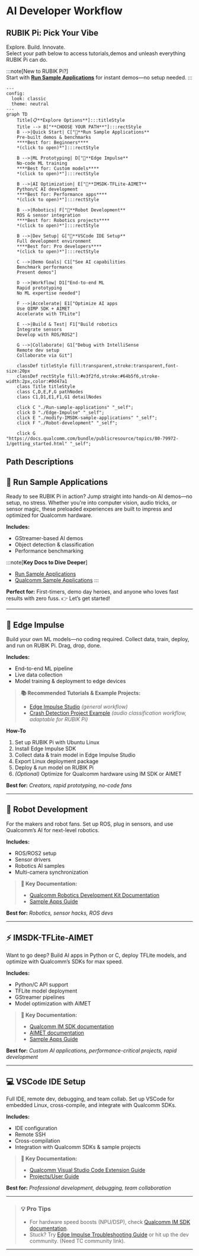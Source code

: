 # AI Developer Workflow

## RUBIK Pi: Pick Your Vibe

Explore. Build. Innovate.  
Select your path below to access tutorials,demos and unleash everything RUBIK Pi can do.

:::note[New to RUBIK Pi?]  
Start with [**Run Sample Applications**](1.run-sample-applications.md)  for instant demos—no setup needed.
:::

```mermaid
---
config:
  look: classic
  theme: neutral
---
graph TD
    Title[📋**Explore Options**]:::titleStyle
    Title --> B["**CHOOSE YOUR PATH**"]:::rectStyle
    B -->|Quick Start| C["🔗**Run Sample Applications**
    Pre-built demos & benchmarks
    ****Best for: Beginners****
    *(click to open)*"]:::rectStyle

    B -->|ML Prototyping| D["🔗**Edge Impulse**
    No-code ML training
    ****Best for: Custom models****
    *(click to open)*"]:::rectStyle

    B -->|AI Optimization| E["🔗**IMSDK-TFLite-AIMET**
    Python/C AI development
    ****Best for: Performance apps****
    *(click to open)*"]:::rectStyle

    B -->|Robotics| F["🔗**Robot Development**
    ROS & sensor integration
    ****Best for: Robotics projects****
    *(click to open)*"]:::rectStyle

    B -->|Dev Setup| G["🔗**VSCode IDE Setup**
    Full development environment
    ****Best for: Pro developers****
    *(click to open)*"]:::rectStyle

    C -->|Demo Goals| C1["See AI capabilities
    Benchmark performance
    Present demos"]

    D -->|Workflow| D1["End-to-end ML
    Rapid prototyping
    No ML expertise needed"]

    F -->|Accelerate| E1["Optimize AI apps
    Use QIMP SDK + AIMET
    Accelerate with TFLite"]

    E -->|Build & Test| F1["Build robotics
    Integrate sensors
    Develop with ROS/ROS2"]

    G -->|Collaborate| G1["Debug with IntelliSense
    Remote dev setup
    Collaborate via Git"]
    
    classDef titleStyle fill:transparent,stroke:transparent,font-size:20px
    classDef rectStyle fill:#e3f2fd,stroke:#64b5f6,stroke-width:2px,color:#0d47a1
    class Title titleStyle
    class C,D,E,F,G pathNodes
    class C1,D1,E1,F1,G1 detailNodes

    click C "./Run-sample-applications" "_self";
    click D "./Edge-Impulse" "_self";
    click E "./modify-IMSDK-sample-applications" "_self";
    click F "./Robot-development" "_self";
 
    click G "https://docs.qualcomm.com/bundle/publicresource/topics/80-79972-1/getting_started.html" "_self";
```

## Path Descriptions

## 🚀 **Run Sample Applications**

Ready to see RUBIK Pi in action?
Jump straight into hands-on AI demos—no setup, no stress. Whether you're into computer vision, audio tricks, or sensor magic, these preloaded experiences are built to impress and optimized for Qualcomm hardware.

**Includes:**  
- GStreamer-based AI demos  
- Object detection & classification  
- Performance benchmarking

:::note[**Key Docs to Dive Deeper**]   
- [Run Sample Applications](./1.run-sample-applications.md) 
- [Qualcomm Sample Applications](https://docs.qualcomm.com/bundle/publicresource/topics/80-70018-50/overview.html)
:::

**Perfect for:** First-timers, demo day heroes, and anyone who loves fast results with zero fuss.
👉 Let’s get started!

---

## 🧠 **Edge Impulse**

Build your own ML models—no coding required. Collect data, train, deploy, and run on RUBIK Pi. Drag, drop, done.

**Includes:**
- End-to-end ML pipeline  
- Live data collection  
- Model training & deployment to edge devices

> **📚 Recommended Tutorials & Example Projects:**  
> - [Edge Impulse Studio](https://studio.edgeimpulse.com) *(general workflow)*  
> - [Crash Detection Project Example](https://docs.edgeimpulse.com/docs/tutorials/audio-classification) *(audio classification workflow, adaptable for RUBIK Pi)*  

**How-To**  
1. Set up RUBIK Pi with Ubuntu Linux  
2. Install Edge Impulse SDK  
3. Collect data & train model in Edge Impulse Studio  
4. Export Linux deployment package  
5. Deploy & run model on RUBIK Pi  
6. *(Optional)* Optimize for Qualcomm hardware using IM SDK or AIMET

**Best for:** *Creators, rapid prototyping, no-code fans*

---

## 🤖 **Robot Development**

For the makers and robot fans. Set up ROS, plug in sensors, and use Qualcomm’s AI for next-level robotics.

**Includes:**  
- ROS/ROS2 setup  
- Sensor drivers  
- Robotics AI samples  
- Multi-camera synchronization

> **📖 Key Documentation:**  
> - [Qualcomm Robotics Development Kit Documentation](https://docs.qualcomm.com/bundle/publicresource/topics/80-90441-2/introduction_1.html?product=1601111740057201&facet=Intelligent_Robotics_Function.SDK.2.0)  
> - [Sample Apps Guide](https://docs.qualcomm.com/bundle/publicresource/topics/80-90441-2/qir-sdk-sample-applications_3.html?product=1601111740057201&facet=Intelligent_Robotics_Function.SDK.2.0)

**Best for:** *Robotics, sensor hacks, ROS devs*

---

## ⚡ **IMSDK-TFLite-AIMET**

Want to go deep? Build AI apps in Python or C, deploy TFLite models, and optimize with Qualcomm’s SDKs for max speed.

**Includes:**  
- Python/C API support  
- TFLite model deployment  
- GStreamer pipelines  
- Model optimization with AIMET

> **📖 Key Documentation:**  
> - [Qualcomm IM SDK documentation](https://docs.qualcomm.com/bundle/publicresource/topics/80-70018-50/overview.html)  
> - [AIMET documentation](https://github.com/quic/aimet)
> - [Sample Apps Guide](https://docs.qualcomm.com/bundle/publicresource/topics/80-70018-50/example-applications.html)

**Best for:** *Custom AI applications, performance-critical projects, rapid development*

---

## 💻 **VSCode IDE Setup**

Full IDE, remote dev, debugging, and team collab. Set up VSCode for embedded Linux, cross-compile, and integrate with Qualcomm SDKs.

**Includes:**  
- IDE configuration  
- Remote SSH  
- Cross-compilation  
- Integration with Qualcomm SDKs & sample projects

> **📖 Key Documentation:**  
> - [Qualcomm Visual Studio Code Extension Guide](https://docs.qualcomm.com/bundle/publicresource/topics/80-79972-1/getting_started.html)  
> - [Projects/User Guide](https://docs.qualcomm.com/bundle/publicresource/topics/80-79972-1/user_guide.html)

**Best for:** *Professional development, debugging, team collaboration*

---

> ### 💡 **Pro Tips**
> - For hardware speed boosts (NPU/DSP), check [Qualcomm IM SDK documentation](https://docs.qualcomm.com/bundle/publicresource/topics/80-70018-50/overview.html).
> - Stuck? Try [Edge Impulse Troubleshooting Guide](https://docs.edgeimpulse.com/docs/troubleshooting) or hit up the dev community. (Need TC community link).

---

